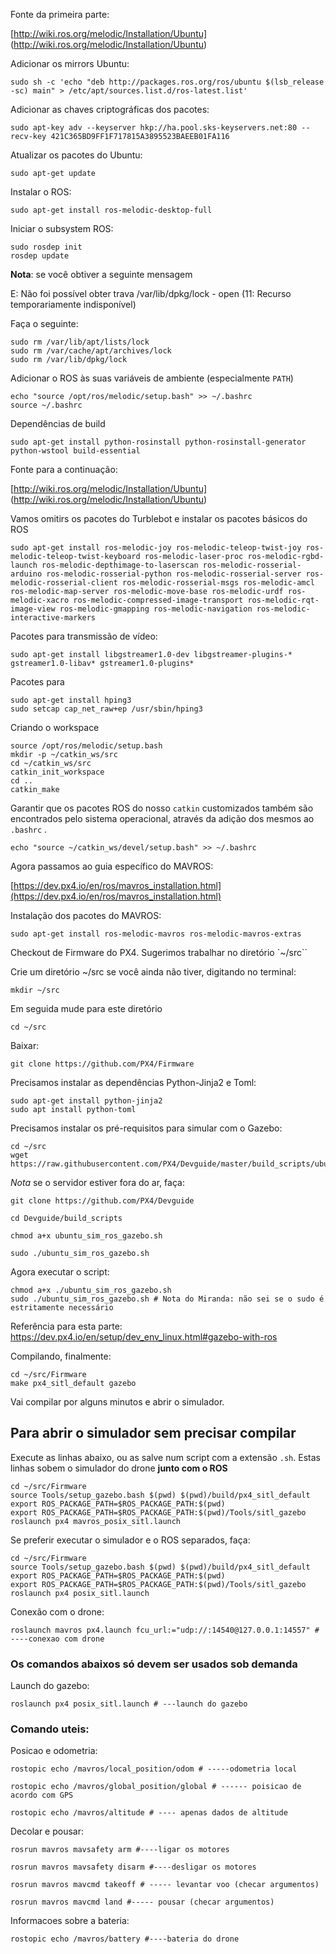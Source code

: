 
Fonte da primeira parte:

[http://wiki.ros.org/melodic/Installation/Ubuntu]
(http://wiki.ros.org/melodic/Installation/Ubuntu)



Adicionar os mirrors Ubuntu:

    sudo sh -c 'echo "deb http://packages.ros.org/ros/ubuntu $(lsb_release -sc) main" > /etc/apt/sources.list.d/ros-latest.list'

Adicionar as chaves criptográficas dos pacotes:

    sudo apt-key adv --keyserver hkp://ha.pool.sks-keyservers.net:80 --recv-key 421C365BD9FF1F717815A3895523BAEEB01FA116

Atualizar os pacotes do Ubuntu:

    sudo apt-get update

Instalar o ROS:

    sudo apt-get install ros-melodic-desktop-full

Iniciar o subsystem ROS:

    sudo rosdep init
    rosdep update

**Nota**: se você obtiver a seguinte mensagem

E: Não foi possível obter trava /var/lib/dpkg/lock - open (11: Recurso temporariamente indisponível)

Faça o seguinte:

    sudo rm /var/lib/apt/lists/lock
    sudo rm /var/cache/apt/archives/lock
    sudo rm /var/lib/dpkg/lock


Adicionar o ROS às suas variáveis de ambiente (especialmente `PATH`)

    echo "source /opt/ros/melodic/setup.bash" >> ~/.bashrc
    source ~/.bashrc

Dependências de build

    sudo apt-get install python-rosinstall python-rosinstall-generator python-wstool build-essential


Fonte para a continuação:

[http://wiki.ros.org/melodic/Installation/Ubuntu]
(http://wiki.ros.org/melodic/Installation/Ubuntu)

Vamos omitirs os pacotes do Turblebot e instalar os pacotes básicos do ROS


    sudo apt-get install ros-melodic-joy ros-melodic-teleop-twist-joy ros-melodic-teleop-twist-keyboard ros-melodic-laser-proc ros-melodic-rgbd-launch ros-melodic-depthimage-to-laserscan ros-melodic-rosserial-arduino ros-melodic-rosserial-python ros-melodic-rosserial-server ros-melodic-rosserial-client ros-melodic-rosserial-msgs ros-melodic-amcl ros-melodic-map-server ros-melodic-move-base ros-melodic-urdf ros-melodic-xacro ros-melodic-compressed-image-transport ros-melodic-rqt-image-view ros-melodic-gmapping ros-melodic-navigation ros-melodic-interactive-markers

Pacotes para transmissão de vídeo:

    sudo apt-get install libgstreamer1.0-dev libgstreamer-plugins-* gstreamer1.0-libav* gstreamer1.0-plugins*


Pacotes para 

    sudo apt-get install hping3
    sudo setcap cap_net_raw+ep /usr/sbin/hping3


Criando o workspace

    source /opt/ros/melodic/setup.bash
    mkdir -p ~/catkin_ws/src
    cd ~/catkin_ws/src
    catkin_init_workspace
    cd ..
    catkin_make


Garantir que os pacotes ROS do nosso `catkin` customizados também são encontrados pelo sistema operacional, através da adição dos mesmos ao `.bashrc` .

    echo "source ~/catkin_ws/devel/setup.bash" >> ~/.bashrc

Agora passamos ao guia específico do MAVROS:


[https://dev.px4.io/en/ros/mavros_installation.html](https://dev.px4.io/en/ros/mavros_installation.html)


Instalação dos pacotes do MAVROS:

    sudo apt-get install ros-melodic-mavros ros-melodic-mavros-extras

Checkout de Firmware  do PX4. Sugerimos trabalhar no diretório `~/src``

Crie um diretório ~/src se você ainda não tiver, digitando no terminal:

    mkdir ~/src

Em seguida mude para este diretório

    cd ~/src

Baixar:

    git clone https://github.com/PX4/Firmware

Precisamos instalar as dependências Python-Jinja2 e Toml:

    sudo apt-get install python-jinja2 	
    sudo apt install python-toml

Precisamos instalar os pré-requisitos para simular com o Gazebo:

    cd ~/src
    wget https://raw.githubusercontent.com/PX4/Devguide/master/build_scripts/ubuntu_sim_ros_gazebo.sh


*Nota* se o servidor estiver fora do ar, faça:

    git clone https://github.com/PX4/Devguide

    cd Devguide/build_scripts

    chmod a+x ubuntu_sim_ros_gazebo.sh

    sudo ./ubuntu_sim_ros_gazebo.sh

Agora executar o script:

    chmod a+x ./ubuntu_sim_ros_gazebo.sh
    sudo ./ubuntu_sim_ros_gazebo.sh # Nota do Miranda: não sei se o sudo é estritamente necessário



Referência para esta parte: [https://dev.px4.io/en/setup/dev_env_linux.html#gazebo-with-ros
](https://dev.px4.io/en/setup/dev_env_linux.html#gazebo-with-ros)

Compilando, finalmente:

    cd ~/src/Firmware
    make px4_sitl_default gazebo

Vai compilar por alguns minutos e abrir o simulador.


## Para abrir o simulador sem precisar compilar

Execute as linhas abaixo, ou as salve num script com a extensão `.sh`. Estas linhas sobem o simulador do drone **junto com o ROS**


    cd ~/src/Firmware
    source Tools/setup_gazebo.bash $(pwd) $(pwd)/build/px4_sitl_default
    export ROS_PACKAGE_PATH=$ROS_PACKAGE_PATH:$(pwd)
    export ROS_PACKAGE_PATH=$ROS_PACKAGE_PATH:$(pwd)/Tools/sitl_gazebo
    roslaunch px4 mavros_posix_sitl.launch

Se preferir executar o simulador e o ROS separados, faça:


    cd ~/src/Firmware
    source Tools/setup_gazebo.bash $(pwd) $(pwd)/build/px4_sitl_default
    export ROS_PACKAGE_PATH=$ROS_PACKAGE_PATH:$(pwd)
    export ROS_PACKAGE_PATH=$ROS_PACKAGE_PATH:$(pwd)/Tools/sitl_gazebo
    roslaunch px4 posix_sitl.launch


Conexão com o drone:

    roslaunch mavros px4.launch fcu_url:="udp://:14540@127.0.0.1:14557" # ----conexao com drone


### Os comandos abaixos só devem ser usados sob demanda


Launch do gazebo:

    roslaunch px4 posix_sitl.launch # ---launch do gazebo


### Comando uteis: 

Posicao e odometria:

    rostopic echo /mavros/local_position/odom # -----odometria local 

    rostopic echo /mavros/global_position/global # ------ poisicao de acordo com GPS

    rostopic echo /mavros/altitude # ---- apenas dados de altitude




Decolar e pousar:

    rosrun mavros mavsafety arm #----ligar os motores

    rosrun mavros mavsafety disarm #----desligar os motores

    rosrun mavros mavcmd takeoff # ----- levantar voo (checar argumentos)

    rosrun mavros mavcmd land #----- pousar (checar argumentos)




Informacoes sobre a bateria: 

    rostopic echo /mavros/battery #----bateria do drone








